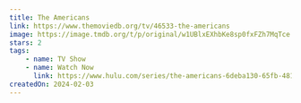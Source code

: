 ```yaml
---
title: The Americans
link: https://www.themoviedb.org/tv/46533-the-americans
image: https://image.tmdb.org/t/p/original/w1UBlxEXhbKe8sp0fxFZh7MqTce.jpg
stars: 2
tags:
    - name: TV Show
    - name: Watch Now
      link: https://www.hulu.com/series/the-americans-6deba130-65fb-4816-acb1-aea5eb940f0f
createdOn: 2024-02-03
---
```


